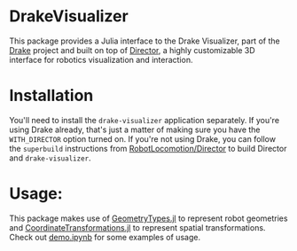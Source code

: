 # DrakeVisualizer

This package provides a Julia interface to the Drake Visualizer, part of the [Drake](http://drake.mit.edu) project and built on top of [Director](https://github.com/RobotLocomotion/director), a highly customizable 3D interface for robotics visualization and interaction.

# Installation

You'll need to install the `drake-visualizer` application separately. If you're using Drake already, that's just a matter of making sure you have the `WITH_DIRECTOR` option turned on. If you're not using Drake, you can follow the `superbuild` instructions from [RobotLocomotion/Director](https://github.com/RobotLocomotion/director) to build Director and `drake-visualizer`.

# Usage:

This package makes use of [GeometryTypes.jl](https://github.com/JuliaGeometry/GeometryTypes.jl) to represent robot geometries and [CoordinateTransformations.jl](https://github.com/FugroRoames/CoordinateTransformations.jl) to represent spatial transformations. Check out [demo.ipynb](https://github.com/rdeits/DrakeVisualizer.jl/blob/master/demo.ipynb) for some examples of usage.
